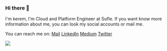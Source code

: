 ### Hi there 👋

I'm kerem, I'm Cloud and Platform Engineer at Sufle. If you want know more information about me, you can look my social accounts or mail me.


You can reach me on:
[Mail](keremdemirtrk@gmail.com)
[Linkedln](https://www.linkedin.com/in/keremdemirtrk)
[Medium](https://keremdemirtrk.medium.com/)
[Twitter](https://twitter.com/keremdemirtrk)

<a href="medium.com/@keremdemirtrk">
  <img align="center" src="https://github-readme-stats.vercel.app/api?username=keremdemirtrk&layout=compact" />
</a>

